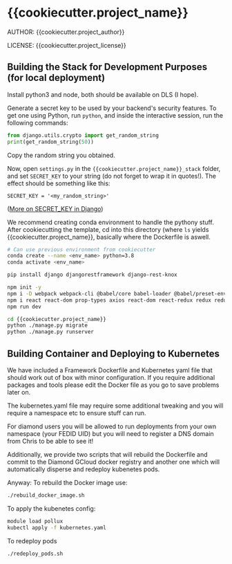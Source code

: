 # {{cookiecutter.project_name}}

AUTHOR: {{cookiecutter.project_author}}

LICENSE: {{cookiecutter.project_license}}

## Building the Stack for Development Purposes (for local deployment)

Install python3 and node, both should be available on DLS (I hope).

Generate a secret key to be used by your backend's security features. To get one using Python, run `python`, and inside the interactive session, run the following commands:
```python
from django.utils.crypto import get_random_string
print(get_random_string(50))
```
Copy the random string you obtained.

Now, open `settings.py` in the `{{cookiecutter.project_name}}_stack` folder, and set `SECRET_KEY` to your string (do not forget to wrap it in quotes!). The effect should be something like this:

`SECRET_KEY = '<my_random_string>' `

([More on SECRET_KEY in Django](https://docs.djangoproject.com/en/3.1/ref/settings/#secret-key))

We recommend creating conda environment to handle the pythony stuff. After cookiecutting the template, cd into this directory (where `ls` yields {{cookiecutter.project_name}}, basically where the Dockerfile is aswell.

```bash
# Can use previous environment from cookiecutter
conda create --name <env_name> python=3.8
conda activate <env_name>

pip install django djangorestframework django-rest-knox

npm init -y
npm i -D webpack webpack-cli @babel/core babel-loader @babel/preset-env @babel/preset-react babel-plugin-transform-class-properties
npm i react react-dom prop-types axios react-dom react-redux redux redux-devtools-extension redux-thunk remote-redux-devtools
npm run dev

cd {{cookiecutter.project_name}}
python ./manage.py migrate
python ./manage.py runserver
```

## Building Container and Deploying to Kubernetes

We have included a Framework Dockerfile and Kubernetes yaml file that should work out of box with minor configuration.
If you require additional packages and tools please edit the Docker file as you go to save problems later on.

The kubernetes.yaml file may require some additional tweaking and you will require a namespace etc to ensure stuff can run.

For diamond users you will be allowed to run deployments from your own namespace (your FEDID UID) but you will need to register a DNS domain from Chris to be able to see it!

Additionally, we provide two scripts that will rebuild the Dockerfile and commit to the Diamond GCloud docker registry and another one which will automatically disperse and redeploy kubenetes pods.

Anyway:
To rebuild the Docker image use:

```bash
./rebuild_docker_image.sh
```

To apply the kubenetes config:

```bash
module load pollux
kubectl apply -f kubernetes.yaml
```

To redeploy pods

```bash
./redeploy_pods.sh
```

